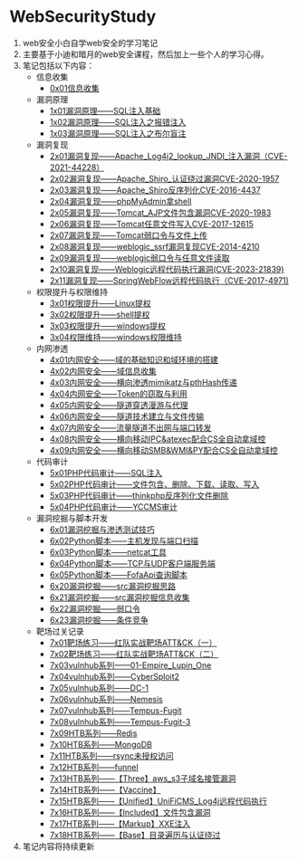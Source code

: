 # WebSecurityStudy
1. web安全小白自学web安全的学习笔记
2. 主要基于小迪和暗月的web安全课程，然后加上一些个人的学习心得。
3. 笔记包括以下内容：
   - 信息收集
		- [0x01信息收集](0x01信息收集.md)
   - 漏洞原理
		- [1x01漏洞原理——SQL注入基础](1x01漏洞原理——SQL注入基础.md)
		- [1x02漏洞原理——SQL注入之报错注入](1x02漏洞原理——SQL注入之报错注入.md)
		- [1x03漏洞原理——SQL注入之布尔盲注](1x03漏洞原理——SQL注入之布尔盲注.md)
   - 漏洞复现
		- [2x01漏洞复现——Apache_Log4j2_lookup_JNDI_注入漏洞（CVE-2021-44228）](2x01漏洞复现——Apache_Log4j2_lookup_JNDI_注入漏洞（CVE-2021-44228）.md)
		- [2x02漏洞复现——Apache_Shiro_认证绕过漏洞CVE-2020-1957](2x02漏洞复现——Apache_Shiro_认证绕过漏洞CVE-2020-1957.md)
		- [2x03漏洞复现——Apache_Shiro反序列化CVE-2016-4437](2x03漏洞复现——Apache_Shiro反序列化CVE-2016-4437.md)
		- [2x04漏洞复现——phpMyAdmin拿shell](2x04漏洞复现——phpMyAdmin拿shell.md)
		- [2x05漏洞复现——Tomcat_AJP文件包含漏洞CVE-2020-1983](2x05漏洞复现——Tomcat_AJP文件包含漏洞CVE-2020-1983.md)
		- [2x06漏洞复现——Tomcat任意文件写入CVE-2017-12615](2x06漏洞复现——Tomcat任意文件写入CVE-2017-12615.md)
		- [2x07漏洞复现——Tomcat弱口令与文件上传](2x07漏洞复现——Tomcat弱口令与文件上传.md)
		- [2x08漏洞复现——weblogic_ssrf漏洞复现CVE-2014-4210](2x08漏洞复现——weblogic_ssrf漏洞复现CVE-2014-4210.md)
		- [2x09漏洞复现——weblogic弱口令与任意文件读取](2x09漏洞复现——weblogic弱口令与任意文件读取.md)
		- [2x10漏洞复现——Weblogic远程代码执行漏洞(CVE-2023-21839)](2x10漏洞复现——Weblogic远程代码执行漏洞(CVE-2023-21839).md)
		- [2x11漏洞复现——SpringWebFlow远程代码执行（CVE-2017-4971)](2x11漏洞复现——SpringWebFlow远程代码执行（CVE-2017-4971）.md)
   - 权限提升与权限维持
		- [3x01权限提升——Linux提权](3x01权限提升——Linux提权.md)
		- [3x02权限提升——shell提权](3x02权限提升——shell提权.md)
		- [3x03权限提升——windows提权](3x03权限提升——windows提权.md)
		- [3x04权限维持——windows权限维持](3x04权限维持——windows权限维持.md)
   - 内网渗透
		- [4x01内网安全——域的基础知识和域环境的搭建](4x01内网安全——域的基础知识和域环境的搭建.md)
		- [4x02内网安全——域信息收集](4x02内网安全——域信息收集.md)
		- [4x03内网安全——横向渗透mimikatz与pthHash传递](4x03内网安全——横向渗透mimikatz与pthHash传递.md)
		- [4x04内网安全——Token的窃取与利用](4x04内网安全——Token的窃取与利用.md)
		- [4x05内网安全——隧道穿透漫游与代理](4x05内网安全——隧道穿透漫游与代理.md)
		- [4x06内网安全——隧道技术建立与文件传输](4x06内网安全——隧道技术建立与文件传输.md)
		- [4x07内网安全——流量隧道不出网与端口转发](4x07内网安全——流量隧道不出网与端口转发.md)
		- [4x08内网安全——横向移动IPC&atexec配合CS全自动拿域控](4x08内网安全——横向移动IPC&atexec配合CS全自动拿域控.md)
		- [4x09内网安全——横向移动SMB&WMI&PY配合CS全自动拿域控](4x09内网安全——横向移动SMB&WMI&PY配合CS全自动拿域控.md)
   - 代码审计
		- [5x01PHP代码审计——SQL注入](5x01PHP代码审计——SQL注入.md)
		- [5x02PHP代码审计——文件包含、删除、下载、读取、写入](5x02PHP代码审计——文件包含、删除、下载、读取、写入.md)
		- [5x03PHP代码审计——thinkphp反序列化文件删除](5x03PHP代码审计——thinkphp反序列化文件删除.md)
		- [5x04PHP代码审计——YCCMS审计](5x04PHP代码审计——YCCMS审计.md)
   - 漏洞挖掘与脚本开发
		- [6x01漏洞挖掘与渗透测试技巧](6x01漏洞挖掘与渗透测试技巧.md)
		- [6x02Python脚本——主机发现与端口扫描](6x02Python脚本——主机发现与端口扫描.md)
		- [6x03Python脚本——netcat工具](6x03Python脚本——netcat工具.md)
		- [6x04Python脚本——TCP与UDP客户端服务端](6x04Python脚本——TCP与UDP客户端服务端.md)
		- [6x05Python脚本——FofaApi查询脚本](6x05Python脚本——FofaApi查询脚本.md)
		- [6x20漏洞挖掘——src漏洞挖掘思路](./6x20漏洞挖掘——src漏洞挖掘思路.md)
		- [6x21漏洞挖掘——src漏洞挖掘信息收集](./6x21漏洞挖掘——src漏洞挖掘信息收集.md)
		- [6x22漏洞挖掘——弱口令](./6x22漏洞挖掘——弱口令.md)
		- [6x23漏洞挖掘——条件竞争](./6x23漏洞挖掘——条件竞争.md)
	- 靶场过关记录
		- [7x01靶场练习——红队实战靶场ATT&CK（一）](7x01靶场练习——红队实战靶场ATT&CK（一）.md)
		- [7x02靶场练习——红队实战靶场ATT&CK（二）](7x02靶场练习——红队实战靶场ATT&CK（二）.md)
		- [7x03vulnhub系列——01-Empire_Lupin_One](7x03vulnhub系列——01-Empire_Lupin_One.md)
		- [7x04vulnhub系列——CyberSploit2](7x04vulnhub系列——CyberSploit2.md)
		- [7x05vulnhub系列——DC-1](7x05vulnhub系列——DC-1.md)
		- [7x06vulnhub系列——Nemesis](7x06vulnhub系列——Nemesis.md)
		- [7x07vulnhub系列——Tempus-Fugit](7x07vulnhub系列——Tempus-Fugit.md)
		- [7x08vulnhub系列——Tempus-Fugit-3](7x08vulnhub系列——Tempus-Fugit-3.md)
		- [7x09HTB系列——Redis](7x09HTB系列——Redis.md)
		- [7x10HTB系列——MongoDB](7x10HTB系列——MongoDB.md)
		- [7x11HTB系列——rsync未授权访问](7x11HTB系列——rsync未授权访问.md)
		- [7x12HTB系列——funnel](7x12HTB系列——funnel.md)
		- [7x13HTB系列——【Three】aws_s3子域名接管漏洞](7x13HTB系列——【Three】aws_s3子域名接管漏洞.md)
		- [7x14HTB系列——【Vaccine】](7x14HTB系列——【Vaccine】.md)
		- [7x15HTB系列——【Unified】UniFiCMS_Log4j远程代码执行](7x15HTB系列——【Unified】UniFiCMS_Log4j远程代码执行.md)
		- [7x16HTB系列——【Included】文件包含漏洞](7x16HTB系列——【Included】文件包含漏洞.md)
		- [7x17HTB系列——【Markup】XXE注入](7x17HTB系列——【Markup】XXE注入.md)
		- [7x18HTB系列——【Base】目录遍历与认证绕过](7x18HTB系列——【Base】目录遍历与认证绕过.md)
4. 笔记内容将持续更新
